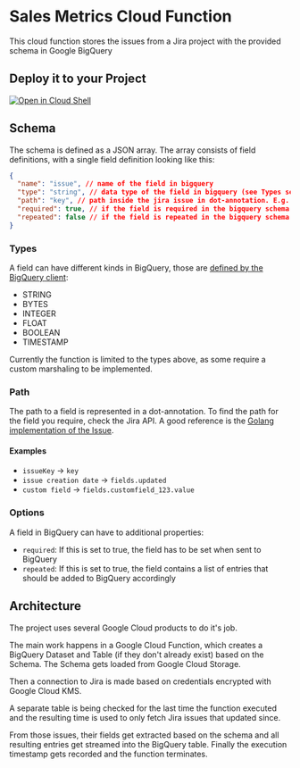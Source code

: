 # Sales Metrics Cloud Function

This cloud function stores the issues from a Jira project with the provided schema in Google BigQuery

## Deploy it to your Project

[![Open in Cloud Shell](https://gstatic.com/cloudssh/images/open-btn.svg)](https://ssh.cloud.google.com/cloudshell/editor?cloudshell_git_repo=https%3A%2F%2Fgithub.com%2Fseibert-media%2Fjigquery&cloudshell_open_in_editor=README.md&cloudshell_tutorial=tutorial.md)

## Schema

The schema is defined as a JSON array. The array consists of field definitions, with a single field definition looking like this:

```json
{
  "name": "issue", // name of the field in bigquery
  "type": "string", // data type of the field in bigquery (see Types section)
  "path": "key", // path inside the jira issue in dot-annotation. E.g. fields.updated
  "required": true, // if the field is required in the bigquery schema (optional)
  "repeated": false // if the field is repeated in the bigquery schema (optional)
}
```

### Types

A field can have different kinds in BigQuery, those are [defined by the BigQuery client](https://github.com/googleapis/google-cloud-go/blob/0c193ea4c7649179f7f84a86ed74a788073010a7/bigquery/schema.go#L128):

- STRING
- BYTES
- INTEGER
- FLOAT
- BOOLEAN
- TIMESTAMP

Currently the function is limited to the types above, as some require a custom marshaling to be implemented.

### Path

The path to a field is represented in a dot-annotation.
To find the path for the field you require, check the Jira API.
A good reference is the [Golang implementation of the Issue](https://github.com/andygrunwald/go-jira/blob/1c3507a11eb29b702aad8c6ba27e438b6cd10c93/issue.go#L41).

#### Examples

- `issueKey` -> `key`
- `issue creation date` -> `fields.updated`
- `custom field` -> `fields.customfield_123.value`

### Options

A field in BigQuery can have to additional properties:

- `required`: If this is set to true, the field has to be set when sent to BigQuery
- `repeated`: If this is set to true, the field contains a list of entries that should be added to BigQuery accordingly

## Architecture

The project uses several Google Cloud products to do it's job.

The main work happens in a Google Cloud Function, which creates a BigQuery Dataset and Table (if they don't already exist) based on the Schema.
The Schema gets loaded from Google Cloud Storage.

Then a connection to Jira is made based on credentials encrypted with Google Cloud KMS.

A separate table is being checked for the last time the function executed and the resulting time is used to only fetch Jira issues that updated since.

From those issues, their fields get extracted based on the schema and all resulting entries get streamed into the BigQuery table.
Finally the execution timestamp gets recorded and the function terminates.
